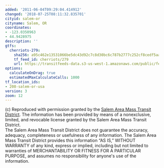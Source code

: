 ```yaml
---
added: '2011-06-04T09:29:04.414912'
changed: '2018-07-25T08:11:32.835701'
cityid: salem-or
cityname: Salem, OR
coordinates:
- -123.0350963
- 44.9428975
description: ''
gtfs:
  cherriots-279:
    sha256: a95c462e13531066be5dc43d92c7c8d30bc6c787b2777c252cf8cedf5aacde1f
    tf_feed_id: cherriots/279
    url: https://transitfeeds-data.s3-us-west-1.amazonaws.com/public/feeds/cherriots/279/20180520/gtfs.zip
options:
  calculateOnDrag: true
  estimatedMaxCalculateCalls: 1000
tf_location_ids:
- 208-salem-or-usa
version: 3
zoom: 12
---
```


(c) Reproduced with permission granted by the [Salem Area Mass Transit District](http://www.cherriots.org/). The information has been provided by means of a nonexclusive, limited, and revocable license granted by the Salem Area Mass Transit District.   
The Salem Area Mass Transit District does not guarantee the accuracy, adequacy, completeness or usefulness of any information. The Salem Area Mass Transit District provides this information “AS IS,” WITHOUT WARRANTY of any kind, express or implied, including but not limited to warranties of MERCHANTABILITY OR FITNESS FOR A PARTICULAR PURPOSE, and assumes no responsibility for anyone's use of the information.
